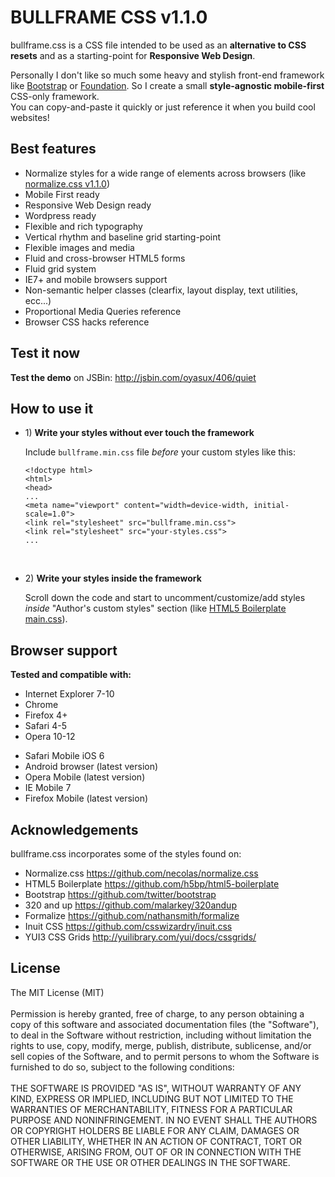 <h1>BULLFRAME CSS v1.1.0</h1>
<p>bullframe.css is a CSS file intended to be used as an <b>alternative to CSS resets</b> and as a starting-point for <b>Responsive Web Design</b>.</p>
<p>Personally I don't like so much some heavy and stylish front-end framework like <a href="http://twitter.github.com/bootstrap/" title="Twitter Bootstrap">Bootstrap</a> or <a href="http://foundation.zurb.com/" title="Zurb Foundation">Foundation</a>. So I create a small <b>style-agnostic mobile-first</b> CSS-only framework.<br>
You can copy-and-paste it quickly or just reference it when you build cool websites!


<h2>Best features</h2>
<ul>
  <li>Normalize styles for a wide range of elements across browsers (like 
  <a href="https://github.com/necolas/normalize.css/tree/v1.1.0" title="normalize.css">normalize.css v1.1.0</a>)</li>
  <li>Mobile First ready</li>
  <li>Responsive Web Design ready</li>
  <li>Wordpress ready</li>
  <li>Flexible and rich typography</li>
  <li>Vertical rhythm and baseline grid starting-point</li>
  <li>Flexible images and media</li>
  <li>Fluid and cross-browser HTML5 forms</li>
  <li>Fluid grid system</li>
  <li>IE7+ and mobile browsers support</li>
  <li>Non-semantic helper classes (clearfix, layout display, text utilities, ecc...)</li>
  <li>Proportional Media Queries reference</li>
  <li>Browser CSS hacks reference</li>
</ul>


<h2>Test it now</h2>
<p><b>Test the demo</b> on JSBin: <a href="http://jsbin.com/oyasux/406/quiet" title="bullframe demo page - JSBin">http://jsbin.com/oyasux/406/quiet</a></p>


<h2>How to use it</h2>
<ul>
  <li>
    <p>1) <b>Write your styles without ever touch the framework</b></p>
    <p>Include <code>bullframe.min.css</code> file <i>before</i> your custom styles like this:</p>
<pre><code>&lt;!doctype html>
&lt;html>
&lt;head>
...
&lt;meta name="viewport" content="width=device-width, initial-scale=1.0">
&lt;link rel="stylesheet" src="bullframe.min.css">
&lt;link rel="stylesheet" src="your-styles.css">
...</code></pre>
  </li>
</ul>
<br>
<ul>
  <li>
    <p>2) <b>Write your styles inside the framework</b></p>
  <p>Scroll down the code and start to uncomment/customize/add styles <i>inside</i>
"Author's custom styles" section (like <a href="https://github.com/h5bp/html5-boilerplate/blob/master/css/main.css" title="HTML5 Boilerplate main.css">HTML5 Boilerplate main.css</a>).</p>
  </li>
</ul>


<h2>Browser support</h2>
<b>Tested and compatible with:</b>
<ul>
  <li>Internet Explorer 7-10</li>
  <li>Chrome</li>
  <li>Firefox 4+</li>
  <li>Safari 4-5</li>
  <li>Opera 10-12</li>
</ul>
<ul>
  <li>Safari Mobile iOS 6</li>
  <li>Android browser (latest version)</li>
  <li>Opera Mobile (latest version)</li>
  <li>IE Mobile 7</li>
  <li>Firefox Mobile (latest version)</li>
</ul>


<h2>Acknowledgements</h2>
bullframe.css incorporates some of the styles found on:
<ul>
  <li>Normalize.css <a href="https://github.com/necolas/normalize.css" title="">https://github.com/necolas/normalize.css</a></li>
  <li>HTML5 Boilerplate <a href="https://github.com/h5bp/html5-boilerplate" title="">https://github.com/h5bp/html5-boilerplate</a></li>
  <li>Bootstrap <a href="https://github.com/twitter/bootstrap" title="">https://github.com/twitter/bootstrap</a></li>
  <li>320 and up <a href="https://github.com/malarkey/320andup" title="">https://github.com/malarkey/320andup</a></li>
  <li>Formalize <a href="https://github.com/nathansmith/formalize" title="">https://github.com/nathansmith/formalize</a></li>
  <li>Inuit CSS <a href="https://github.com/csswizardry/inuit.css" title="">https://github.com/csswizardry/inuit.css</a></li>
  <li>YUI3 CSS Grids <a href="http://yuilibrary.com/yui/docs/cssgrids/" title="">http://yuilibrary.com/yui/docs/cssgrids/</a></li>
</ul>


<h2>License</h2>
<p>The MIT License (MIT)
<br><br>
Permission is hereby granted, free of charge, to any person obtaining a copy of this software and associated documentation files (the "Software"), to deal in the Software without restriction, including without limitation the rights to use, copy, modify, merge, publish, distribute, sublicense, and/or sell copies of the Software, and to permit persons to whom the Software is furnished to do so, subject to the following conditions:
<br><br>
THE SOFTWARE IS PROVIDED "AS IS", WITHOUT WARRANTY OF ANY KIND, EXPRESS OR IMPLIED, INCLUDING BUT NOT LIMITED TO THE WARRANTIES OF MERCHANTABILITY, FITNESS FOR A PARTICULAR PURPOSE AND NONINFRINGEMENT. IN NO EVENT SHALL THE AUTHORS OR COPYRIGHT HOLDERS BE LIABLE FOR ANY CLAIM, DAMAGES OR OTHER LIABILITY, WHETHER IN AN ACTION OF CONTRACT, TORT OR OTHERWISE, ARISING FROM, OUT OF OR IN CONNECTION WITH THE SOFTWARE OR THE USE OR OTHER DEALINGS IN THE SOFTWARE.
</p>